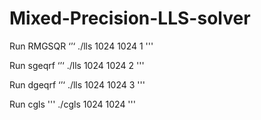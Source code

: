 # Mixed-Precision-LLS-solver

Run RMGSQR
‘’‘
./lls 1024 1024 1
'''

Run sgeqrf
‘’‘
./lls 1024 1024 2
'''

Run dgeqrf
‘’‘
./lls 1024 1024 3
'''

Run cgls
'''
./cgls 1024 1024
'''
